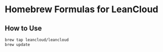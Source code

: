 # Homebrew Formulas for LeanCloud

## How to Use

```sh
brew tap leancloud/leancloud
brew update
```
